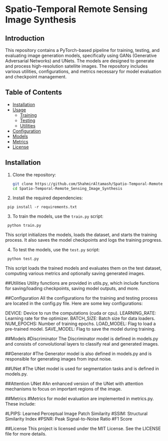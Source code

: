 # Spatio-Temporal Remote Sensing Image Synthesis

## Introduction
This repository contains a PyTorch-based pipeline for training, testing, and evaluating image generation models, specifically using GANs (Generative Adversarial Networks) and UNets. The models are designed to generate and process high-resolution satellite images. The repository includes various utilities, configurations, and metrics necessary for model evaluation and checkpoint management.

## Table of Contents
- [Installation](#installation)
- [Usage](#usage)
  - [Training](#training)
  - [Testing](#testing)
  - [Utilities](#utilities)
- [Configuration](#configuration)
- [Models](#models)
- [Metrics](#metrics)
- [License](#license)

## Installation

1. Clone the repository:
   ```bash
   git clone https://github.com/ShahmirAltamash/Spatio-Temporal-Remote_Sensing_Image_Synthesis.git
   cd Spatio-Temporal-Remote_Sensing_Image_Synthesis

2. Install the required dependencies:
 ```
  pip install -r requirements.txt
 ```
3. To train the models, use the `train.py` script:
 ```
  python train.py

 ```
This script initializes the models, loads the dataset, and starts the training process. It also saves the model checkpoints and logs the training progress.

4. To test the models, use the `test.py` script:
 ```
  python test.py

 ```
This script loads the trained models and evaluates them on the test dataset, computing various metrics and optionally saving generated images.

##Utilities
Utility functions are provided in utils.py, which include functions for saving/loading checkpoints, saving model outputs, and more.

##Configuration
All the configurations for the training and testing process are located in the config.py file. Here are some key configurations:

DEVICE: Device to run the computations (cuda or cpu).
LEARNING_RATE: Learning rate for the optimizer.
BATCH_SIZE: Batch size for data loaders.
NUM_EPOCHS: Number of training epochs.
LOAD_MODEL: Flag to load a pre-trained model.
SAVE_MODEL: Flag to save the model during training.

##Models
#Discriminator
The Discriminator model is defined in models.py and consists of convolutional layers to classify real and generated images.

##Generator
#The Generator model is also defined in models.py and is responsible for generating images from input noise.

##UNet
#The UNet model is used for segmentation tasks and is defined in models.py.

##Attention UNet
#An enhanced version of the UNet with attention mechanisms to focus on important regions of the image.

##Metrics
#Metrics for model evaluation are implemented in metrics.py. These include:

#LPIPS: Learned Perceptual Image Patch Similarity
#SSIM: Structural Similarity Index
#PSNR: Peak Signal-to-Noise Ratio
#F1 Score

##License
This project is licensed under the MIT License. See the LICENSE file for more details.

